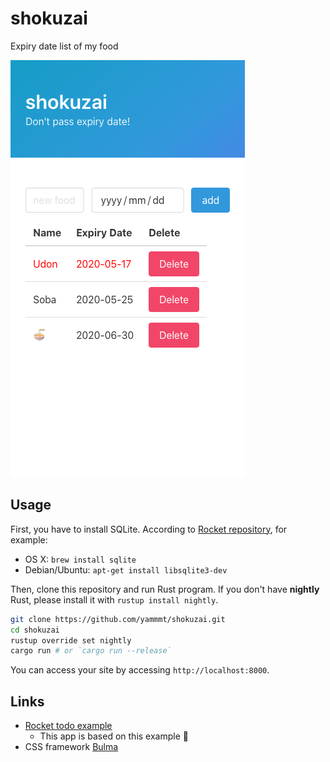 # shokuzai

Expiry date list of my food

![index image](./img/index.png)

## Usage

First, you have to install SQLite. According to [Rocket repository](https://github.com/SergioBenitez/Rocket/tree/master/examples/todo), for example:

- OS X: `brew install sqlite`
- Debian/Ubuntu: `apt-get install libsqlite3-dev`

Then, clone this repository and run Rust program.
If you don't have **nightly** Rust, please install it with `rustup install nightly`.

```bash
git clone https://github.com/yammmt/shokuzai.git
cd shokuzai
rustup override set nightly
cargo run # or `cargo run --release`
```

You can access your site by accessing `http://localhost:8000`.

## Links

- [Rocket todo example](https://github.com/SergioBenitez/Rocket/tree/master/examples/todo)
    - This app is based on this example :bow:
- CSS framework [Bulma](https://bulma.io/)
